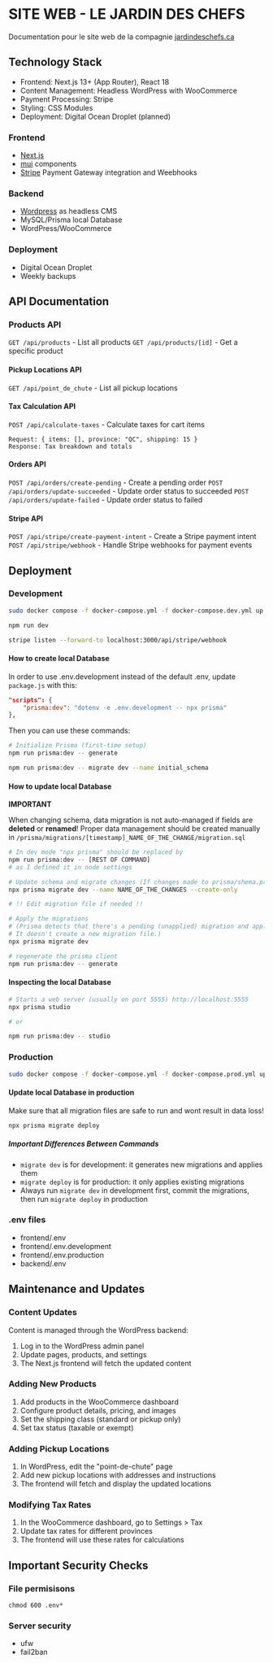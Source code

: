 # SITE WEB - LE JARDIN DES CHEFS

Documentation pour le site web de la compagnie [jardindeschefs.ca](https://jardindeschefs.ca)

## Technology Stack

- Frontend: Next.js 13+ (App Router), React 18
- Content Management: Headless WordPress with WooCommerce
- Payment Processing: Stripe
- Styling: CSS Modules
- Deployment: Digital Ocean Droplet (planned)

### Frontend

- [Next.js](https://nextjs.org)
- [mui](https://mui.com/) components
- [Stripe](https://dashboard.stripe.com/) Payment Gateway integration and Weebhooks

### Backend

- [Wordpress](https://wordpress.org/) as headless CMS
- MySQL/Prisma local Database
- WordPress/WooCommerce

### Deployment

- Digital Ocean Droplet
- Weekly backups

## API Documentation

### Products API

```GET /api/products``` - List all products
```GET /api/products/[id]``` - Get a specific product

#### Pickup Locations API

```GET /api/point_de_chute``` - List all pickup locations

#### Tax Calculation API

```POST /api/calculate-taxes``` - Calculate taxes for cart items

```
Request: { items: [], province: "QC", shipping: 15 }
Response: Tax breakdown and totals
```

#### Orders API

```POST /api/orders/create-pending``` - Create a pending order
```POST /api/orders/update-succeeded``` - Update order status to succeeded
```POST /api/orders/update-failed``` - Update order status to failed

#### Stripe API

```POST /api/stripe/create-payment-intent``` - Create a Stripe payment intent
```POST /api/stripe/webhook``` - Handle Stripe webhooks for payment events

## Deployment

### Development
```bash
sudo docker compose -f docker-compose.yml -f docker-compose.dev.yml up

npm run dev

stripe listen --forward-to localhost:3000/api/stripe/webhook
```

#### How to create local Database

In order to use .env.development instead of the default .env, update ```package.js``` with this:
```json
"scripts": {
    "prisma:dev": "dotenv -e .env.development -- npx prisma"
},
```
Then you can use these commands:
```bash
# Initialize Prisma (first-time setup)
npm run prisma:dev -- generate

npm run prisma:dev -- migrate dev --name initial_schema
```

#### How to update local Database

__IMPORTANT__

When changing schema, data migration is not auto-managed if fields are __deleted__ or __renamed__!
Proper data management should be created manually in ```/prisma/migrations/[timestamp]_NAME_OF_THE_CHANGE/migration.sql```

```bash
# In dev mode "npx prisma" should be replaced by
npm run prisma:dev -- [REST OF COMMAND]
# as I defined it in node settings
```

```bash
# Update schema and migrate changes (If changes made to prisma/shema.prisma)
npx prisma migrate dev --name NAME_OF_THE_CHANGES --create-only

# !! Edit migration file if needed !!

# Apply the migrations
# (Prisma detects that there's a pending (unapplied) migration and applies it.
# It doesn't create a new migration file.)
npx prisma migrate dev

# regenerate the prisma client
npm run prisma:dev -- generate
```

#### Inspecting the local Database
```bash
# Starts a web server (usually on port 5555) http://localhost:5555
npx prisma studio

# or

npm run prisma:dev -- studio
```

### Production
```bash
sudo docker compose -f docker-compose.yml -f docker-compose.prod.yml up
```

#### Update local Database in production

Make sure that all migration files are safe to run and wont result in data loss!
```bash
npx prisma migrate deploy
```

##### Important Differences Between Commands

- ```migrate dev``` is for development: it generates new migrations and applies them
- ```migrate deploy``` is for production: it only applies existing migrations
- Always run ```migrate dev``` in development first, commit the migrations, then run ```migrate deploy``` in production

### .env files
- frontend/.env
- frontend/.env.development
- frontend/.env.production
- backend/.env

## Maintenance and Updates

### Content Updates
Content is managed through the WordPress backend:

1. Log in to the WordPress admin panel
2. Update pages, products, and settings
3. The Next.js frontend will fetch the updated content

### Adding New Products

1. Add products in the WooCommerce dashboard
2. Configure product details, pricing, and images
3. Set the shipping class (standard or pickup only)
4. Set tax status (taxable or exempt)

### Adding Pickup Locations

1. In WordPress, edit the "point-de-chute" page
2. Add new pickup locations with addresses and instructions
3. The frontend will fetch and display the updated locations

### Modifying Tax Rates

1. In the WooCommerce dashboard, go to Settings > Tax
2. Update tax rates for different provinces
3. The frontend will use these rates for calculations

## Important Security Checks

### File permisisons
```
chmod 600 .env*
```

### Server security
- ufw
- fail2ban
